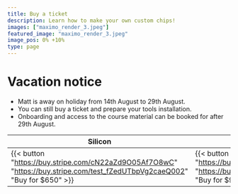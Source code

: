 ```yaml
---
title: Buy a ticket
description: Learn how to make your own custom chips!
images: ["maximo_render_3.jpeg"]
featured_image: "maximo_render_3.jpeg"
image_pos: 0% +10%
type: page
---
```


# Vacation notice

* Matt is away on holiday from 14th August to 29th August. 
* You can still buy a ticket and prepare your tools installation.
* Onboarding and access to the course material can be booked for after 29th August.

| Silicon           | Boron         | Arsenic |
|----------------   |-------------- |----------------   |
| {{< button "https://buy.stripe.com/cN22aZd9O05Af7O8wC" "https://buy.stripe.com/test_fZedUTbpVg2caeQ002" "Buy for $650" >}}  | {{< button "https://buy.stripe.com/3cs6rf8Tyf0ucZGfZ3" "https://buy.stripe.com/test_14k04365BaHSgDe7st" "Buy for $950" >}}                                  | {{< button "https://buy.stripe.com/6oE7vj7Puf0uf7O28c" "https://buy.stripe.com/test_6oEeYX65B5nyfza8ww" "Buy for $4950" >}}                       |
